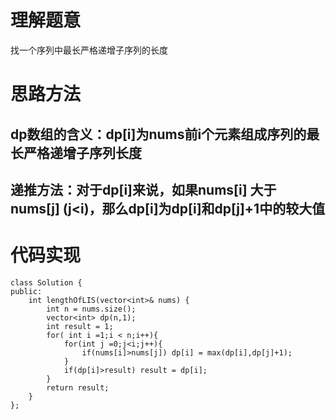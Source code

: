 # 理解题意
找一个序列中最长严格递增子序列的长度

# 思路方法
## dp数组的含义：dp[i]为nums前i个元素组成序列的最长严格递增子序列长度
## 递推方法：对于dp[i]来说，如果nums[i] 大于nums[j] (j<i)，那么dp[i]为dp[i]和dp[j]+1中的较大值

# 代码实现
```
class Solution {
public:
    int lengthOfLIS(vector<int>& nums) {
        int n = nums.size();
        vector<int> dp(n,1);
        int result = 1;
        for( int i =1;i < n;i++){
            for(int j =0;j<i;j++){
                if(nums[i]>nums[j]) dp[i] = max(dp[i],dp[j]+1);
            }
            if(dp[i]>result) result = dp[i];
        }
        return result;
    }
};
```
